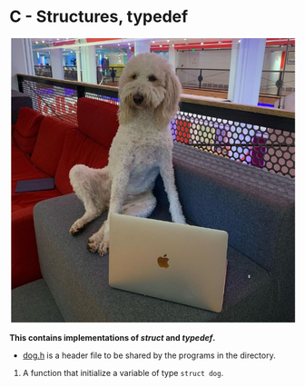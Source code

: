 # C - Structures, typedef
![snapshot](./Snapshot.PNG)

**This contains implementations of _struct_ and _typedef_.**

- [dog.h](./dog.h) is a header file to be shared by the programs in the directory.

1. A function that initialize a variable of type `struct dog`.
